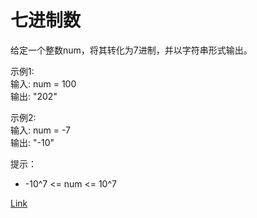 <h1>七进制数</h1>

给定一个整数num，将其转化为7进制，并以字符串形式输出。</br>

示例1:</br>
输入: num = 100</br>
输出: "202"</br>

示例2:</br>
输入: num = -7</br>
输出: "-10"</br>

提示：
- -10^7 <= num <= 10^7

[Link](https://leetcode-cn.com/problems/base-7/)